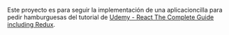 Este proyecto es para seguir la implementación de una aplicacioncilla para pedir hamburguesas del tutorial de [Udemy - React The Complete Guide including Redux](https://www.udemy.com/react-the-complete-guide-incl-redux/).
